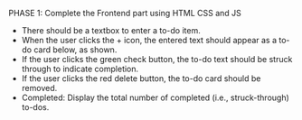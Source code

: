 PHASE 1: Complete the Frontend part using HTML CSS and JS

- There should be a textbox to enter a to-do item.
- When the user clicks the + icon, the entered text should appear as a to-do card below, as shown.
- If the user clicks the green check button, the to-do text should be struck through to indicate completion.
- If the user clicks the red delete button, the to-do card should be removed.
- Completed: Display the total number of completed (i.e., struck-through) to-dos.
